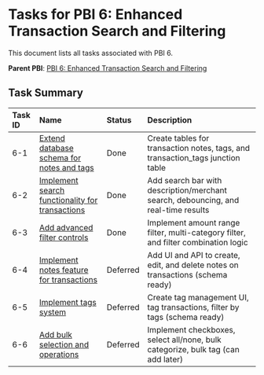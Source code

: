 # Tasks for PBI 6: Enhanced Transaction Search and Filtering

This document lists all tasks associated with PBI 6.

**Parent PBI**: [PBI 6: Enhanced Transaction Search and Filtering](./prd.md)

## Task Summary

| Task ID | Name | Status | Description |
| :--- | :--- | :---- | :--- |
| 6-1 | [Extend database schema for notes and tags](./6-1.md) | Done | Create tables for transaction notes, tags, and transaction_tags junction table |
| 6-2 | [Implement search functionality for transactions](./6-2.md) | Done | Add search bar with description/merchant search, debouncing, and real-time results |
| 6-3 | [Add advanced filter controls](./6-3.md) | Done | Implement amount range filter, multi-category filter, and filter combination logic |
| 6-4 | [Implement notes feature for transactions](./6-4.md) | Deferred | Add UI and API to create, edit, and delete notes on transactions (schema ready) |
| 6-5 | [Implement tags system](./6-5.md) | Deferred | Create tag management UI, tag transactions, filter by tags (schema ready) |
| 6-6 | [Add bulk selection and operations](./6-6.md) | Deferred | Implement checkboxes, select all/none, bulk categorize, bulk tag (can add later) |

